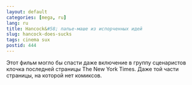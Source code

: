 ```yaml
---
layout: default
categories: [mega, ru]
lang: ru
title: Hancock&#58; папье-маше из испорченных идей
slug: hancock-does-sucks
tags: cinema sux 
postid: 444
---
```

Этот фильм могло бы спасти даже включение в группу сценаристов клочка последней страницы The New York Times. Даже той части страницы, на которой нет комиксов.